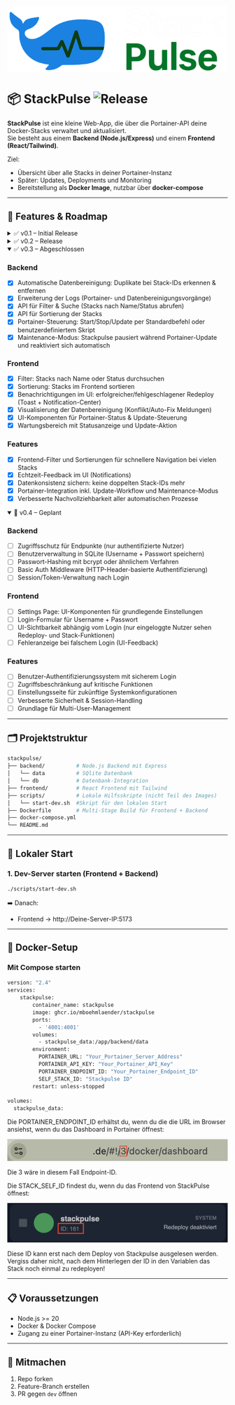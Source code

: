 ![StackPulse Logo](assets/images/stackpulse.png)

# 📦 StackPulse ![Release](https://img.shields.io/badge/release-v0.3-blue.svg) 

**StackPulse** ist eine kleine Web-App, die über die Portainer-API deine Docker-Stacks verwaltet und aktualisiert.  
Sie besteht aus einem **Backend (Node.js/Express)** und einem **Frontend (React/Tailwind)**.  

Ziel:  
- Übersicht über alle Stacks in deiner Portainer-Instanz  
- Später: Updates, Deployments und Monitoring  
- Bereitstellung als **Docker Image**, nutzbar über **docker-compose**  

---

## 🚀 Features & Roadmap

<details>
  <summary>✅ v0.1 – Initial Release</summary>

- Projektstruktur mit Frontend & Backend  
- Lokales Startskript (`scripts/start-dev.sh`)  
- Frontend zeigt Stacks an (über Backend)  
- API-Verbindung zu Portainer  
- Stack Redeploy  
- Bereitstellung eines Docker Images über GHCR  

</details>

<details>
  <summary>✅ v0.2 – Release</summary>

### Backend
- [x] Anbindung einer SQLite-Datenbank  
- [x] Logging der Redeploy-Aktionen in SQLite speichern  
- [x] API-Endpunkte für Log-Abfragen  
- [x] Funktionen für Pagination, Löschen und Export 

### Frontend
- [x] Anzeige der Logs (inkl. Statusfarben)  
- [x] UI-Komponenten für Log-Details  
- [x] Filterfunktionen für die Logs
- [x] Pagination, Lösch- und Exportanzeigen

### Features
- [x] Selektive Auswahl: einzelne Stacks oder Services neu deployen  

</details>

<details open>
  <summary>✅ v0.3 – Abgeschlossen</summary>

### Backend
- [x] Automatische Datenbereinigung: Duplikate bei Stack-IDs erkennen & entfernen  
- [x] Erweiterung der Logs (Portainer- und Datenbereinigungsvorgänge)  
- [x] API für Filter & Suche (Stacks nach Name/Status abrufen)  
- [x] API für Sortierung der Stacks  
- [x] Portainer-Steuerung: Start/Stop/Update per Standardbefehl oder benutzerdefiniertem Skript  
- [x] Maintenance-Modus: Stackpulse pausiert während Portainer-Update und reaktiviert sich automatisch  

### Frontend
- [x] Filter: Stacks nach Name oder Status durchsuchen  
- [x] Sortierung: Stacks im Frontend sortieren  
- [x] Benachrichtigungen im UI: erfolgreicher/fehlgeschlagener Redeploy (Toast + Notification-Center)  
- [x] Visualisierung der Datenbereinigung (Konflikt/Auto-Fix Meldungen)  
- [x] UI-Komponenten für Portainer-Status & Update-Steuerung  
- [x] Wartungsbereich mit Statusanzeige und Update-Aktion  

### Features
- [x] Frontend-Filter und Sortierungen für schnellere Navigation bei vielen Stacks  
- [x] Echtzeit-Feedback im UI (Notifications)  
- [x] Datenkonsistenz sichern: keine doppelten Stack-IDs mehr  
- [x] Portainer-Integration inkl. Update-Workflow und Maintenance-Modus  
- [x] Verbesserte Nachvollziehbarkeit aller automatischen Prozesse  

</details>

<details open>
  <summary>🔮 v0.4 – Geplant</summary>

### Backend
- [ ] Zugriffsschutz für Endpunkte (nur authentifizierte Nutzer)  
- [ ] Benutzerverwaltung in SQLite (Username + Passwort speichern)  
- [ ] Passwort-Hashing mit bcrypt oder ähnlichem Verfahren  
- [ ] Basic Auth Middleware (HTTP-Header-basierte Authentifizierung)  
- [ ] Session/Token-Verwaltung nach Login  

### Frontend
- [ ] Settings Page: UI-Komponenten für grundlegende Einstellungen  
- [ ] Login-Formular für Username + Passwort  
- [ ] UI-Sichtbarkeit abhängig vom Login (nur eingeloggte Nutzer sehen Redeploy- und Stack-Funktionen)  
- [ ] Fehleranzeige bei falschem Login (UI-Feedback)  

### Features
- [ ] Benutzer-Authentifizierungssystem mit sicherem Login  
- [ ] Zugriffsbeschränkung auf kritische Funktionen  
- [ ] Einstellungsseite für zukünftige Systemkonfigurationen  
- [ ] Verbesserte Sicherheit & Session-Handling  
- [ ] Grundlage für Multi-User-Management  

</details>

---

## 🗂️ Projektstruktur

```bash
stackpulse/
├── backend/          # Node.js Backend mit Express
│   └── data          # SQlite Datenbank
│   └── db            # Datenbank-Integration
├── frontend/         # React Frontend mit Tailwind
├── scripts/          # Lokale Hilfsskripte (nicht Teil des Images)
│   └── start-dev.sh  #Skript für den lokalen Start
├── Dockerfile        # Multi-Stage Build für Frontend + Backend
├── docker-compose.yml
└── README.md
```

---

## 🔧 Lokaler Start

### 1. Dev-Server starten (Frontend + Backend)
```bash
./scripts/start-dev.sh
```

➡️ Danach:  
- Frontend → http://Deine-Server-IP:5173  

---

## 🐳 Docker-Setup

### Mit Compose starten
```bash
version: "2.4"
services:
    stackpulse:
        container_name: stackpulse
        image: ghcr.io/mboehmlaender/stackpulse
        ports:
          - '4001:4001'
        volumes:
          - stackpulse_data:/app/backend/data
        environment:
          PORTAINER_URL: "Your_Portainer_Server_Address"
          PORTAINER_API_KEY: "Your_Portainer_API_Key"
          PORTAINER_ENDPOINT_ID: "Your_Portainer_Endpoint_ID"
          SELF_STACK_ID: "Stackpulse ID"
        restart: unless-stopped

volumes:
  stackpulse_data:

```

Die PORTAINER_ENDPOINT_ID erhältst du, wenn du die die URL im Browser ansiehst, wenn du das Dashboard in Portainer öffnest:

![PORTAINER_ENDPOINT_ID](assets/images/ENDPOINT_ID.png)

Die 3 wäre in diesem Fall Endpoint-ID.

Die STACK_SELF_ID findest du, wenn du das Frontend von StackPulse öffnest:

![SELF_STACK_ID](assets/images/SELF_STACK_ID.png)

Diese ID kann erst nach dem Deploy von Stackpulse ausgelesen werden. Vergiss daher nicht, nach dem Hinterlegen der ID in den Variablen das Stack noch einmal zu redeployen!

---

## 📋 Voraussetzungen

- Node.js >= 20  
- Docker & Docker Compose  
- Zugang zu einer Portainer-Instanz (API-Key erforderlich)

---

## 🤝 Mitmachen

1. Repo forken  
2. Feature-Branch erstellen  
3. PR gegen `dev` öffnen  
